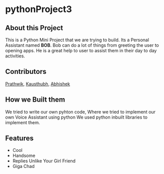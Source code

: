 # pythonProject3

## About this Project

This is a Python Mini Project that we are trying to build. Its a Personal Assistant named **BOB**.
Bob can do a lot of things from greeting the user to opening apps. He is a great help to user to assist them in their day to day activities.

## Contributors

[Prathwik](https://github.com/prathwik0), [Kausthubh](https://github.com/Exgene), [Abhishek](https://github.com/bobabhishek)

## How we Built them

We tried to write our own pyhton code, Where we tried to implement our own Voice Assistant using python
We used python inbuilt libraries to implement them.

## Features

- Cool
- Handsome
- Replies Unlike Your Girl Friend
- Giga Chad
